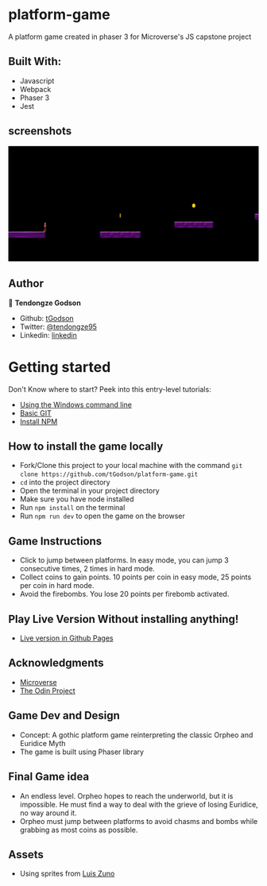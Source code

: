 # platform-game

A platform game created in phaser 3 for Microverse's JS capstone project

## Built With:

- Javascript
- Webpack
- Phaser 3
- Jest

## screenshots

![screenshot](app_screenshot.png)

## Author

👤 **Tendongze Godson**

- Github: [tGodson](https://github.com/tGodson)
- Twitter: [@tendongze95](https://twitter.com/tendongze95)
- Linkedin: [linkedin](https://www.linkedin.com/in/tendongzegodson)

# Getting started

Don't Know where to start? Peek into this entry-level tutorials: 
 - [Using the Windows command line](https://youtu.be/MBBWVgE0ewk)
 - [Basic GIT](http://rogerdudler.github.io/git-guide/)
 - [Install NPM](https://www.npmjs.com/get-npm)

## How to install the game locally 

- Fork/Clone this project to your local machine with the command `git clone https://github.com/tGodson/platform-game.git`
- `cd` into the project directory
-  Open the terminal in your project directory
-  Make sure you have node installed
-  Run `npm install` on the terminal
-  Run `npm run dev` to open the game on the browser

## Game Instructions 
 - Click to jump between platforms. In easy mode, you can jump 3 consecutive times, 2 times in hard mode. 
 - Collect coins to gain points. 10 points per coin in easy mode, 25 points per coin in hard mode.
 - Avoid the firebombs. You lose 20 points per firebomb activated. 

## Play Live Version Without installing anything!
  - [Live version in Github Pages](http://tGodson.github.io/platform-game)

## Acknowledgments

- [Microverse](https://www.microverse.org/)
- [The Odin Project](https://www.theodinproject.com)

## Game Dev and Design

- Concept: A gothic platform game reinterpreting the classic Orpheo and Euridice Myth
- The game is built using Phaser library

## Final Game idea
 - An endless level. Orpheo hopes to reach the underworld, but it is impossible. He must find a way to deal with the grieve of losing Euridice, no way around it. 
 - Orpheo must jump between platforms to avoid chasms and bombs while grabbing as most coins as possible.

## Assets
- Using sprites from [Luis Zuno](https://www.patreon.com/ansimuz)
